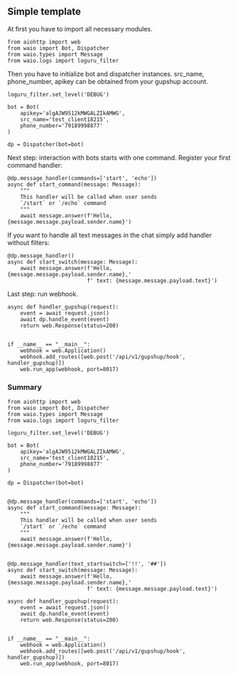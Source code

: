 ## Simple template
At first you have to import all necessary modules.

```python3
from aiohttp import web
from waio import Bot, Dispatcher
from waio.types import Message
from waio.logs import loguru_filter
```

Then you have to initialize bot and dispatcher instances.
src_name, phone_number, apikey can be obtained from your gupshup account.

```python3
loguru_filter.set_level('DEBUG')

bot = Bot(
    apikey='algAJW9512kMWGALZIkAMWG',
    src_name='test_client18215',
    phone_number='79189998877'
)

dp = Dispatcher(bot=bot)
```

Next step: interaction with bots starts with one command.
Register your first command handler:

```python3
@dp.message_handler(commands=['start', 'echo'])
async def start_command(message: Message):
    """
    This handler will be called when user sends
    `/start` or `/echo` command
    """
    await message.answer(f'Hello, {message.message.payload.sender.name}')
```
If you want to handle all text messages in the chat simply add handler without filters:
```python3
@dp.message_handler()
async def start_switch(message: Message):
    await message.answer(f'Hello, {message.message.payload.sender.name},'
                         f' text: {message.message.payload.text}')
```

Last step: run webhook.

```python3
async def handler_gupshup(request):
    event = await request.json()
    await dp.handle_event(event)
    return web.Response(status=200)


if __name__ == "__main__":
    webhook = web.Application()
    webhook.add_routes([web.post('/api/v1/gupshup/hook', handler_gupshup)])
    web.run_app(webhook, port=8017)
```

### Summary

```python3
from aiohttp import web
from waio import Bot, Dispatcher
from waio.types import Message
from waio.logs import loguru_filter

loguru_filter.set_level('DEBUG')

bot = Bot(
    apikey='algAJW9512kMWGALZIkAMWG',
    src_name='test_client18215',
    phone_number='79189998877'
)

dp = Dispatcher(bot=bot)


@dp.message_handler(commands=['start', 'echo'])
async def start_command(message: Message):
    """
    This handler will be called when user sends
    `/start` or `/echo` command
    """
    await message.answer(f'Hello, {message.message.payload.sender.name}')


@dp.message_handler(text_startswitch=['!!', '##'])
async def start_switch(message: Message):
    await message.answer(f'Hello, {message.message.payload.sender.name},'
                         f' text: {message.message.payload.text}')

async def handler_gupshup(request):
    event = await request.json()
    await dp.handle_event(event)
    return web.Response(status=200)


if __name__ == "__main__":
    webhook = web.Application()
    webhook.add_routes([web.post('/api/v1/gupshup/hook', handler_gupshup)])
    web.run_app(webhook, port=8017)
```